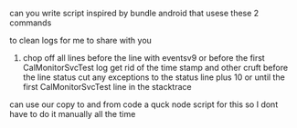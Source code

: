 can you write script inspired by bundle android that usese these 2 commands 

to clean logs for me to share with you

1. chop off all lines before the line with eventsv9 or before the first CalMonitorSvcTest log
get rid of the time stamp and other cruft before the line status 
cut any exceptions to the status line plus 10 or until the first CalMonitorSvcTest line in the stacktrace

can use our copy to and from code a quck node script for this so I dont have to do it manually all the time